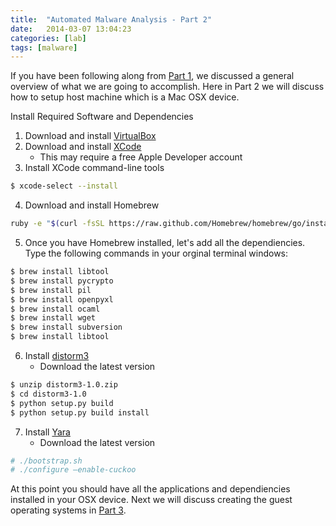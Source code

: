 ```yaml
---
title:  "Automated Malware Analysis - Part 2"
date:   2014-03-07 13:04:23
categories: [lab]
tags: [malware]
---
```

If you have been following along from [Part 1](https://ashbyca.github.io/2016/automated-malware-analysis-part1/), we discussed
a general overview of what we are going to accomplish.  Here in Part 2 we will discuss how to setup host machine which is a Mac OSX device.

Install Required Software and Dependencies

1. Download and install [VirtualBox](https://www.virtualbox.org)
2. Download and install [XCode](https://developer.apple.com/xcode/)
     * This may require a free Apple Developer account
3. Install XCode command-line tools

```Bash
$ xcode-select --install
```

4. Download and install Homebrew

```Bash
ruby -e "$(curl -fsSL https://raw.github.com/Homebrew/homebrew/go/install)”
```
5. Once you have Homebrew installed, let's add all the dependiencies.  Type the following commands in your orginal terminal
windows:

```Bash
$ brew install libtool
$ brew install pycrypto
$ brew install pil
$ brew install openpyxl
$ brew install ocaml
$ brew install wget
$ brew install subversion
$ brew install libtool

```

6. Install [distorm3](https://code.google.com/p/distorm/)
    * Download the latest version

```Bash
$ unzip distorm3-1.0.zip
$ cd distorm3-1.0
$ python setup.py build
$ python setup.py build install
```

7. Install [Yara](http://plusvic.github.io/yara/)
     * Download the latest version

```Bash
# ./bootstrap.sh
# ./configure —enable-cuckoo
```

At this point you should have all the applications and dependiencies installed in your OSX device.  Next we will discuss
creating the guest operating systems in [Part 3](https://ashbyca.github.io/2016/automated-malware-analysis-part3/).
